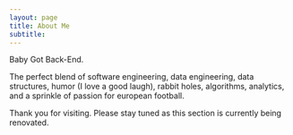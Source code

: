 ```yaml
---
layout: page
title: About Me
subtitle: 
---
```


Baby Got Back-End. 

The perfect blend of software engineering, data engineering, data structures, humor (I love a good laugh), rabbit holes, algorithms, analytics, and a sprinkle of passion for european football. 

Thank you for visiting. Please stay tuned as this section is currently being renovated. 